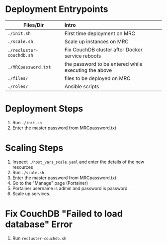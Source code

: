 # Deployment Entrypoints



| Files/Dir         |       Intro        |                 
|-------------------|:-------------------|
| ```./init.sh``` | First time deployment on MRC  |
| ```./scale.sh``` | Scale up instances on MRC    |
| ```./recluster-couchdb.sh``` | Fix CouchDB cluster after Docker service reboots |
| ```./MRCpassword.txt``` | the password to be entered while executing the above  |
| ```./files/``` | files to be deployed on MRC  |
| ```./roles/``` | Ansible scripts  |

# Deployment Steps

1. Run ```./init.sh```
2. Enter the master password from MRCpassword.txt

# Scaling Steps

1. Inspect ```./host_vars_scale.yaml``` and enter the details of the new resources
2. Run ```./scale.sh```
3. Enter the master password from MRCpassword.txt
4. Go to the "Manage" page (Portainer)
5. Portainer username is admin and password is password. 
6. Scale up services. 

# Fix CouchDB "Failed to load database" Error
1. Run ```recluster-couchdb.sh```


